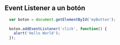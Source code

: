 ## Event Listener a un botón

```js
  var boton = document.getElementById('myButton');
  
  boton.addEventListener('click', function() {
    alert('Hello World');
  });
```